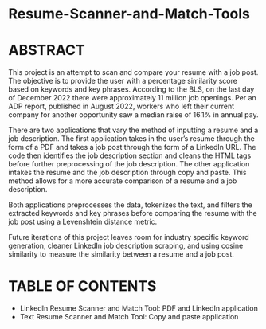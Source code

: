 # Resume-Scanner-and-Match-Tools

# ABSTRACT

This project is an attempt to scan and compare your resume with a job post. The objective is to provide the user with a percentage similarity score based on keywords and key phrases. According to the BLS, on the last day of December 2022 there were approximately 11 million job openings. Per an ADP report, published in August 2022, workers who left their current company for another opportunity saw a median raise of 16.1% in annual pay. 

There are two applications that vary the method of inputting a resume and a job description. The first application takes in the user’s resume through the form of a PDF and takes a job post through the form of a LinkedIn URL. The code then identifies the job description section and cleans the HTML tags before further preprocessing of the job description. The other application intakes the resume and the job description through copy and paste. This method allows for a more accurate comparison of a resume and a job description.

Both applications preprocesses the data, tokenizes the text, and filters the extracted keywords and key phrases before comparing the resume with the job post using a Levenshtein distance metric.

Future iterations of this project leaves room for industry specific keyword generation, cleaner LinkedIn job description scraping, and using cosine similarity to measure the similarity between a resume and a job post.   


# TABLE OF CONTENTS

-	LinkedIn Resume Scanner and Match Tool: PDF and LinkedIn application
-	Text Resume Scanner and Match Tool: Copy and paste application

